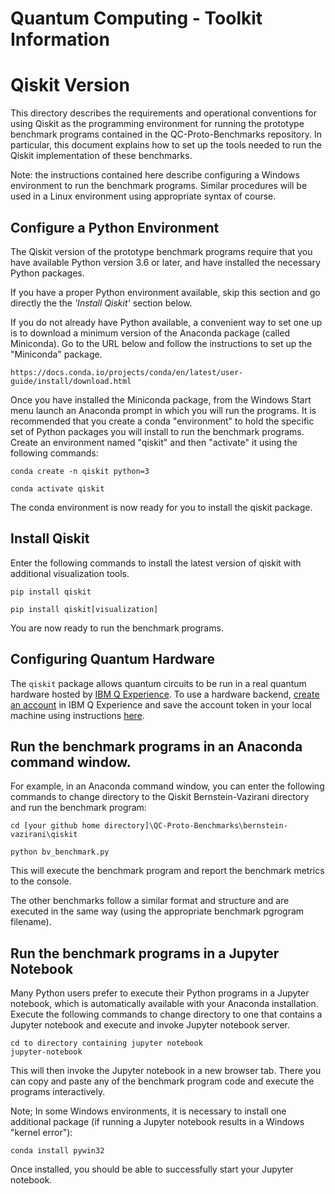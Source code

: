 # Quantum Computing - Toolkit Information

# Qiskit Version

This directory describes the requirements and operational conventions for using Qiskit as the programming environment for running the prototype benchmark programs contained in the QC-Proto-Benchmarks repository.
In particular, this document explains how to set up the tools needed to run the Qiskit implementation of these benchmarks.

Note: the instructions contained here describe configuring a Windows environment to run the benchmark programs. Similar procedures will be used in a Linux environment using appropriate syntax of course.

## Configure a Python Environment

The Qiskit version of the prototype benchmark programs require that you have available Python version 3.6 or later, and have installed the necessary Python packages.

If you have a proper Python environment available, skip this section and go directly the the *'Install Qiskit'* section below.

If you do not already have Python available, a convenient way to set one up is to download a minimum version of the Anaconda package (called Miniconda). Go to the URL below and follow the instructions to set up the "Miniconda" package.

    https://docs.conda.io/projects/conda/en/latest/user-guide/install/download.html

Once you have installed the Miniconda package, from the Windows Start menu launch an Anaconda prompt in which you will run the programs. It is recommended that you create a conda "environment" to hold the specific set of Python packages you will install to run the benchmark programs. Create an environment named "qiskit" and then "activate" it using the following commands:

    conda create -n qiskit python=3

    conda activate qiskit

The conda environment is now ready for you to install the qiskit package.

## Install Qiskit

Enter the following commands to install the latest version of qiskit with additional visualization tools.

    pip install qiskit

    pip install qiskit[visualization]

You are now ready to run the benchmark programs.

## Configuring Quantum Hardware

The `qiskit` package allows quantum circuits to be run in a real quantum hardware hosted by [IBM Q Experience](https://quantum-computing.ibm.com/). To use a hardware backend, 
[create an account](https://quantum-computing.ibm.com/docs/manage/account/) in IBM Q Experience and save the account token in your local machine using instructions [here](https://quantum-computing.ibm.com/docs/manage/account/ibmq).
 

## Run the benchmark programs in an Anaconda command window.

For example, in an Anaconda command window, you can enter the following commands to change directory to the Qiskit Bernstein-Vazirani directory and run the benchmark program:

    cd [your github home directory]\QC-Proto-Benchmarks\bernstein-vazirani\qiskit
  
    python bv_benchmark.py
    
This will execute the benchmark program and report the benchmark metrics to the console.

The other benchmarks follow a similar format and structure and are executed in the same way (using the appropriate benchmark pgrogram filename).

## Run the benchmark programs in a Jupyter Notebook

Many Python users prefer to execute their Python programs in a Jupyter notebook, which is automatically available with your Anaconda installation.
Execute the following commands to change directory to one that contains a Jupyter notebook and execute and invoke Jupyter notebook server.

    cd to directory containing jupyter notebook
    jupyter-notebook
    
This will then invoke the Jupyter notebook in a new browser tab. There you can copy and paste any of the benchmark program code and execute the programs interactively.
    
Note; In some Windows environments, it is necessary to install one additional package (if running a Jupyter notebook results in a Windows "kernel error"):

    conda install pywin32

Once installed, you should be able to successfully start your Jupyter notebook.


    



